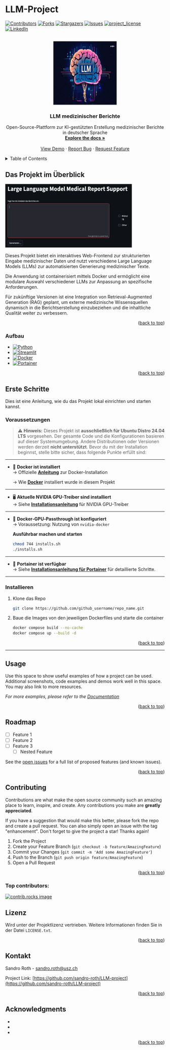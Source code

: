<h1 id="readme-top">LLM-Project</h1>

[![Contributors][contributors-shield]][contributors-url]
[![Forks][forks-shield]][forks-url]
[![Stargazers][stars-shield]][stars-url]
[![Issues][issues-shield]][issues-url]
[![project_license][license-shield]][license-url]
[![LinkedIn][linkedin-shield]][linkedin-url]



<!-- PROJECT LOGO -->
<br />
<div align="center">
  <a href="https://github.com/sandro-roth/LLM-project">
    <img src="images/llm-applications-meta.jpg" alt="Logo" width="200" height="200">
  </a>

<h3 align="center">LLM medizinischer Berichte</h3>

  <p align="center">
    Open-Source-Plattform zur KI-gestützten Erstellung medizinischer Berichte in deutscher Sprache
    <br />
    <a href="https://github.com/sandro-roth/LLM-project"><strong>Explore the docs »</strong></a>
    <br />
    <br />
    <a href="https://github.com/sandro-roth/LLM-project">View Demo</a>
    &middot;
    <a href="https://github.com/sandro-roth/LLM-project/issues/new?labels=bug&template=bug-report---.md">Report Bug</a>
    &middot;
    <a href="https://github.com/sandro-roth/LLM-project/issues/new?labels=enhancement&template=feature-request---.md">Request Feature</a>
  </p>
</div>



<!-- TABLE OF CONTENTS -->
<details>
  <summary>Table of Contents</summary>
  <ol>
    <li>
      <a href="#Das-Projekt-im-Überblick">Das Projekt im Überblick</a>
      <ul>
        <li><a href="#aufbau">Aufbau</a></li>
      </ul>
    </li>
    <li>
      <a href="#erste-schritte">Erste Schritte</a>
      <ul>
        <li><a href="#Voraussetzungen">Voraussetzungen</a></li>
        <li><a href="#Installieren">Installieren</a></li>
      </ul>
    </li>
    <li><a href="#usage">Usage</a></li>
    <li><a href="#roadmap">Roadmap</a></li>
    <li><a href="#contributing">Contributing</a></li>
    <li><a href="#license">License</a></li>
    <li><a href="#contact">Contact</a></li>
    <li><a href="#acknowledgments">Acknowledgments</a></li>
  </ol>
</details>



<!-- ABOUT THE PROJECT -->
## Das Projekt im Überblick

<img src="images/screenshot.png" alt="Screenshot" width="400" height="200">

Dieses Projekt bietet ein interaktives Web-Frontend zur strukturierten Eingabe medizinischer Daten und nutzt verschiedene Large Language Models (LLMs) zur automatisierten Generierung medizinischer Texte.

Die Anwendung ist containerisiert mittels Docker und ermöglicht eine modulare Auswahl verschiedener LLMs zur Anpassung an spezifische Anforderungen.

Für zukünftige Versionen ist eine Integration von Retrieval-Augmented Generation (RAG) geplant, um externe medizinische Wissensquellen dynamisch in die Berichtserstellung einzubeziehen und die inhaltliche Qualität weiter zu verbessern.

<!--
`github_username`, `repo_name`, `twitter_handle`, `linkedin_username`, `email_client`, `email`, `project_title`, `project_description`, `project_license`
-->

<p align="right">(<a href="#readme-top">back to top</a>)</p>



### Aufbau

* [![Python][python]][python]
* [![Streamlit][streamlit]][streamlit]
* [![Docker][docker]][docker]
* [![Portainer][portainer]][portainer]

<p align="right">(<a href="#readme-top">back to top</a>)</p>



<!-- GETTING STARTED -->
## Erste Schritte
Dies ist eine Anleitung, wie du das Projekt lokal einrichten und starten kannst.

### Voraussetzungen
> ⚠️ **Hinweis:** Dieses Projekt ist **ausschließlich für Ubuntu Distro 24.04 LTS** vorgesehen. Der gesamte Code und die Konfigurationen basieren auf dieser Systemumgebung. Andere Distributionen oder Versionen werden derzeit **nicht unterstützt**.
Bevor du mit der Installation beginnst, stelle bitte sicher, dass folgende Punkte erfüllt sind:
---
- 🐳 **Docker ist installiert**  
  → Offizielle **[Anleitung](https://docs.docker.com/engine/install/ubuntu)** zur Docker-Installation

  → Wie **[Docker](docs/docker-install.md)** installiert wurde in diesem Projekt
---


- 🖥️ **Aktuelle NVIDIA GPU-Treiber sind installiert**  
  → Siehe **[Installationsanleitung](docs/nvidia-gpu-treiber.md)** für NVIDIA GPU-Treiber
---

- 🔌 **Docker‑GPU‑Passthrough ist konfiguriert**  
  → Voraussetzung: Nutzung von `nvidia-docker`

  **Ausführbar machen und starten**   
     ```bash
     chmod 744 installs.sh
     ./installs.sh
     ```

---
- 🧩 **Portainer ist verfügbar**  
  → Siehe **[Installationsanleitung für Portainer](docs/portainer-install.md)** für detaillierte Schritte.
---



### Installieren

1. Klone das Repo
   ```sh
   git clone https://github.com/github_username/repo_name.git
   ```
2. Baue die Images von den jeweiligen Dockerfiles und starte die container
   ```sh
   docker compose build --no-cache
   docker compose up --build -d
   ```

<p align="right">(<a href="#readme-top">back to top</a>)</p>

---

<!-- USAGE EXAMPLES -->
## Usage

Use this space to show useful examples of how a project can be used. Additional screenshots, code examples and demos work well in this space. You may also link to more resources.

_For more examples, please refer to the [Documentation](https://example.com)_

<p align="right">(<a href="#readme-top">back to top</a>)</p>



<!-- ROADMAP -->
## Roadmap

- [ ] Feature 1
- [ ] Feature 2
- [ ] Feature 3
    - [ ] Nested Feature

See the [open issues](https://github.com/github_username/repo_name/issues) for a full list of proposed features (and known issues).

<p align="right">(<a href="#readme-top">back to top</a>)</p>



<!-- CONTRIBUTING -->
## Contributing

Contributions are what make the open source community such an amazing place to learn, inspire, and create. Any contributions you make are **greatly appreciated**.

If you have a suggestion that would make this better, please fork the repo and create a pull request. You can also simply open an issue with the tag "enhancement".
Don't forget to give the project a star! Thanks again!

1. Fork the Project
2. Create your Feature Branch (`git checkout -b feature/AmazingFeature`)
3. Commit your Changes (`git commit -m 'Add some AmazingFeature'`)
4. Push to the Branch (`git push origin feature/AmazingFeature`)
5. Open a Pull Request

<p align="right">(<a href="#readme-top">back to top</a>)</p>

### Top contributors:

<a href="https://github.com/sandro-roth/LLM-Project/graphs/contributors">
  <img src="https://contrib.rocks/image?repo=sandro-roth/LLM-Project" alt="contrib.rocks image" />
</a>



<!-- LICENSE -->
## Lizenz

Wird unter der Projektlizenz vertrieben. Weitere Informationen finden Sie in der Datei `LICENSE.txt`.

<p align="right">(<a href="#readme-top">back to top</a>)</p>



<!-- CONTACT -->
## Kontakt

Sandro Roth - sandro.roth@usz.ch

Project Link: [https://github.com/sandro-roth/LLM-project](https://github.com/sandro-roth/LLM-project)

<p align="right">(<a href="#readme-top">back to top</a>)</p>



<!-- ACKNOWLEDGMENTS -->
## Acknowledgments

* []()
* []()
* []()

<p align="right">(<a href="#readme-top">back to top</a>)</p>



<!-- MARKDOWN LINKS & IMAGES -->
<!-- https://www.markdownguide.org/basic-syntax/#reference-style-links -->
[contributors-shield]: https://img.shields.io/github/contributors/sandro-roth/LLM-project.svg?style=for-the-badge
[contributors-url]: https://github.com/sandro-roth/LLM-project/graphs/contributors
[forks-shield]: https://img.shields.io/github/forks/sandro-roth/LLM-project.svg?style=for-the-badge
[forks-url]: https://github.com/sandro-roth/LLM-project/network/members
[stars-shield]: https://img.shields.io/github/stars/sandro-roth/LLM-project.svg?style=for-the-badge
[stars-url]: https://github.com/sandro-roth/LLM-project/stargazers
[issues-shield]: https://img.shields.io/github/issues/sandro-roth/LLM-project.svg?style=for-the-badge
[issues-url]: https://github.com/sandro-roth/LLM-project/issues
[license-shield]: https://img.shields.io/github/license/sandro-roth/LLM-project.svg?style=for-the-badge
[license-url]: https://github.com/sandro-roth/LLM-project/blob/master/LICENSE.txt
[linkedin-shield]: https://img.shields.io/badge/-LinkedIn-black.svg?style=for-the-badge&logo=linkedin&colorB=555
[linkedin-url]: https://www.linkedin.com/in/sandro-roth-80035080


[python]: https://img.shields.io/badge/Python-3776AB?style=for-the-badge&logo=python&logoColor=white
[streamlit]: https://img.shields.io/badge/Streamlit-FF4B4B?style=for-the-badge&logo=streamlit&logoColor=white
[docker]: https://img.shields.io/badge/Docker-2496ED?style=for-the-badge&logo=docker&logoColor=white
[portainer]: https://img.shields.io/badge/Portainer-13BEF9.svg?style=for-the-badge&logo=portainer&logoColor=white

